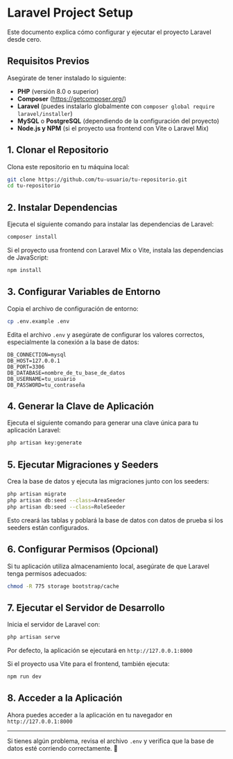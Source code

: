 # Laravel Project Setup

Este documento explica cómo configurar y ejecutar el proyecto Laravel desde cero.

## Requisitos Previos
Asegúrate de tener instalado lo siguiente:
- **PHP** (versión 8.0 o superior)
- **Composer** (https://getcomposer.org/)
- **Laravel** (puedes instalarlo globalmente con `composer global require laravel/installer`)
- **MySQL** o **PostgreSQL** (dependiendo de la configuración del proyecto)
- **Node.js y NPM** (si el proyecto usa frontend con Vite o Laravel Mix)

## 1. Clonar el Repositorio
Clona este repositorio en tu máquina local:
```sh
git clone https://github.com/tu-usuario/tu-repositorio.git
cd tu-repositorio
```

## 2. Instalar Dependencias
Ejecuta el siguiente comando para instalar las dependencias de Laravel:
```sh
composer install
```

Si el proyecto usa frontend con Laravel Mix o Vite, instala las dependencias de JavaScript:
```sh
npm install
```

## 3. Configurar Variables de Entorno
Copia el archivo de configuración de entorno:
```sh
cp .env.example .env
```
Edita el archivo `.env` y asegúrate de configurar los valores correctos, especialmente la conexión a la base de datos:
```env
DB_CONNECTION=mysql
DB_HOST=127.0.0.1
DB_PORT=3306
DB_DATABASE=nombre_de_tu_base_de_datos
DB_USERNAME=tu_usuario
DB_PASSWORD=tu_contraseña
```

## 4. Generar la Clave de Aplicación
Ejecuta el siguiente comando para generar una clave única para tu aplicación Laravel:
```sh
php artisan key:generate
```

## 5. Ejecutar Migraciones y Seeders
Crea la base de datos y ejecuta las migraciones junto con los seeders:
```sh
php artisan migrate
php artisan db:seed --class=AreaSeeder
php artisan db:seed --class=RoleSeeder
```
Esto creará las tablas y poblará la base de datos con datos de prueba si los seeders están configurados.

## 6. Configurar Permisos (Opcional)
Si tu aplicación utiliza almacenamiento local, asegúrate de que Laravel tenga permisos adecuados:
```sh
chmod -R 775 storage bootstrap/cache
```

## 7. Ejecutar el Servidor de Desarrollo
Inicia el servidor de Laravel con:
```sh
php artisan serve
```
Por defecto, la aplicación se ejecutará en `http://127.0.0.1:8000`

Si el proyecto usa Vite para el frontend, también ejecuta:
```sh
npm run dev
```

## 8. Acceder a la Aplicación
Ahora puedes acceder a la aplicación en tu navegador en `http://127.0.0.1:8000`

---
Si tienes algún problema, revisa el archivo `.env` y verifica que la base de datos esté corriendo correctamente. 🚀

